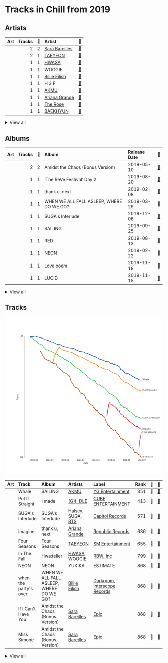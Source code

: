 # Tracks in Chill from 2019

## Artists

| Art | Tracks | 💚 | Artist | 🔗 |
|:---|---:|---:|:---|:---|
| <img src="https://i.scdn.co/image/ab6761610000e5eb0bae7cfd3b32b10154e0b8b3" alt="" width="50" /> | 2 | 2 | [Sara Bareilles](../../../artists/sara_bareilles/overview.md) | [🔗](https://open.spotify.com/artist/2Sqr0DXoaYABbjBo9HaMkM) |
| <img src="https://i.scdn.co/image/ab6761610000e5eb097877542866c981757e9592" alt="" width="50" /> | 2 | 1 | [TAEYEON](../../../artists/taeyeon/overview.md) | [🔗](https://open.spotify.com/artist/3qNVuliS40BLgXGxhdBdqu) |
| <img src="https://i.scdn.co/image/ab6761610000e5eb3977b843704948c0253b0a7d" alt="" width="50" /> | 1 | 1 | [HWASA](../../../artists/hwasa/overview.md) | [🔗](https://open.spotify.com/artist/7bmYpVgQub656uNTu6qGNQ) |
| <img src="https://i.scdn.co/image/ab6761610000e5ebe70125afbbed90ac3e9339ba" alt="" width="50" /> | 1 | 1 | WOOGIE | [🔗](https://open.spotify.com/artist/7C0lSOS41UnTbnF7bMSEWN) |
| <img src="https://i.scdn.co/image/ab6761610000e5eb4a21b4760d2ecb7b0dcdc8da" alt="" width="50" /> | 1 | 1 | [Billie Eilish](../../../artists/billie_eilish/overview.md) | [🔗](https://open.spotify.com/artist/6qqNVTkY8uBg9cP3Jd7DAH) |
| <img src="https://i.scdn.co/image/ab6761610000e5eb5f4a1dbe1ac737577724f62c" alt="" width="50" /> | 1 | 1 | H 3 F | [🔗](https://open.spotify.com/artist/6jIK3obS1fJqb3Vu74AYX3) |
| <img src="https://i.scdn.co/image/ab6761610000e5eb00beb181c5f5464f4562f90f" alt="" width="50" /> | 1 | 1 | [AKMU](../../../artists/akmu/overview.md) | [🔗](https://open.spotify.com/artist/6OwKE9Ez6ALxpTaKcT5ayv) |
| <img src="https://i.scdn.co/image/ab6761610000e5eb40b5c07ab77b6b1a9075fdc0" alt="" width="50" /> | 1 | 1 | [Ariana Grande](../../../artists/ariana_grande/overview.md) | [🔗](https://open.spotify.com/artist/66CXWjxzNUsdJxJ2JdwvnR) |
| <img src="https://i.scdn.co/image/ab6761610000e5ebd434a8b25f5a50277b05a402" alt="" width="50" /> | 1 | 1 | [The Rose](../../../artists/the_rose/overview.md) | [🔗](https://open.spotify.com/artist/5na1LmEmK2VzNLje9snJYW) |
| <img src="https://i.scdn.co/image/ab6761610000e5eb611e60f2b061c920476b2df3" alt="" width="50" /> | 1 | 1 | [BAEKHYUN](../../../artists/baekhyun/overview.md) | [🔗](https://open.spotify.com/artist/4ufh0WuMZh6y4Dmdnklvdl) |


<details>
<summary>View all</summary>

| Art | Tracks | 💚 | Artist | 🔗 |
|:---|---:|---:|:---|:---|
| <img src="https://i.scdn.co/image/ab6761610000e5eb72f8abb4e1d34336c60fd338" alt="" width="50" /> | 1 | 1 | YUKIKA | [🔗](https://open.spotify.com/artist/4RfI1z9u2xIc5Qnqac4JbO) |
| <img src="https://i.scdn.co/image/ab6761610000e5ebf8e7a2d1a01fd98e43ee57dc" alt="" width="50" /> | 1 | 1 | 6LACK | [🔗](https://open.spotify.com/artist/4IVAbR2w4JJNJDDRFP3E83) |
| <img src="https://i.scdn.co/image/ab6761610000e5eba3a7b2e3fbc33e79765760fe" alt="" width="50" /> | 1 | 1 | QUIN | [🔗](https://open.spotify.com/artist/3sHS70DMNgPxRqx2fUNrRA) |
| <img src="https://i.scdn.co/image/ab6761610000e5ebd642648235ebf3460d2d1f6a" alt="" width="50" /> | 1 | 1 | [BTS](../../../artists/bts/overview.md) | [🔗](https://open.spotify.com/artist/3Nrfpe0tUJi4K4DXYWgMUX) |
| <img src="https://i.scdn.co/image/ab6761610000e5ebbd0642ff425698afac5caffd" alt="" width="50" /> | 1 | 1 | [IU](../../../artists/iu/overview.md) | [🔗](https://open.spotify.com/artist/3HqSLMAZ3g3d5poNaI7GOU) |
| <img src="https://i.scdn.co/image/ab6761610000e5ebc112966f2a5abe5641abae6f" alt="" width="50" /> | 1 | 1 | [(G)I-DLE](../../../artists/(g)i-dle/overview.md) | [🔗](https://open.spotify.com/artist/2AfmfGFbe0A0WsTYm0SDTx) |
| <img src="https://i.scdn.co/image/ab6761610000e5eb3d5ddee9415ccf4baaa9f26e" alt="" width="50" /> | 1 | 1 | Halsey | [🔗](https://open.spotify.com/artist/26VFTg2z8YR0cCuwLzESi2) |
| <img src="https://i.scdn.co/image/ab6761610000e5eb02a562ea6b1dc718394010ac" alt="" width="50" /> | 1 | 1 | [Red Velvet](../../../artists/red_velvet/overview.md) | [🔗](https://open.spotify.com/artist/1z4g3DjTBBZKhvAroFlhOM) |
| <img src="https://i.scdn.co/image/ab6761610000e5eb0405e7cc11aecb995703d398" alt="" width="50" /> | 1 | 1 | [Jackson Wang](../../../artists/jackson_wang/overview.md) | [🔗](https://open.spotify.com/artist/1kfWoWgCugPkyxQP8lkRlY) |
| <img src="https://i.scdn.co/image/ab6761610000e5eb500d220da763cbff33c69128" alt="" width="50" /> | 1 | 1 | 88rising | [🔗](https://open.spotify.com/artist/1AhjOkOLkbHUfcHDSErXQs) |
| <img src="https://i.scdn.co/image/ab6761610000e5eb0fad315ccb6b38517152d2cc" alt="" width="50" /> | 1 | 1 | SUGA | [🔗](https://open.spotify.com/artist/0ebNdVaOfp6N0oZ1guIxM8) |
| <img src="https://i.scdn.co/image/ab6761610000e5eb0d53f158f4070d5a72190c4c" alt="" width="50" /> | 1 | 1 | Stephanie Poetri | [🔗](https://open.spotify.com/artist/0HS00NN7MAfF59aJnfcxSO) |
| <img src="https://i.scdn.co/image/ab6761610000e5eb05cead99b1a81b82a9a42838" alt="" width="50" /> | 1 | 0 | [LeeHi](../../../artists/leehi/overview.md) | [🔗](https://open.spotify.com/artist/7cVZApDoQZpS447nHTsNqu) |
| <img src="https://i.scdn.co/image/ab6761610000e5eb065608c797a38d142082fc8a" alt="" width="50" /> | 1 | 0 | Punch | [🔗](https://open.spotify.com/artist/2FgZrgTMX6Sk0VNcOsEPmm) |
| <img src="https://i.scdn.co/image/ab67616d0000b273a1a9503fefacc8deb28389e5" alt="" width="50" /> | 1 | 0 | G.Soul | [🔗](https://open.spotify.com/artist/0fLesFHNsJpalRtqzSYxnd) |
| <img src="https://i.scdn.co/image/ab6761610000e5ebaf3ae624d46473f6f21f116f" alt="" width="50" /> | 1 | 0 | Sunwoojunga | [🔗](https://open.spotify.com/artist/04L3elxyr0XFua2Ek3domW) |

</details>


## Albums

| Art | Tracks | 💚 | Album | Release Date | 🔗 |
|:---|---:|---:|:---|:---|:---|
| <img src="https://i.scdn.co/image/ab67616d0000b2739e7dad80eb4bb664ff9e6fc8" alt="" width="50" /> | 2 | 2 | Amidst the Chaos (Bonus Version) | 2019-05-10 | [🔗](https://open.spotify.com/album/5x2sDapUIdq0qk1ezff3gm) |
| <img src="https://i.scdn.co/image/ab67616d0000b2733a7804057d817ff9f68ca85c" alt="" width="50" /> | 1 | 1 | ‘The ReVe Festival’ Day 2 | 2019-08-20 | [🔗](https://open.spotify.com/album/3DXz6ItR9DzIw9S0h3Cxfc) |
| <img src="https://i.scdn.co/image/ab67616d0000b27356ac7b86e090f307e218e9c8" alt="" width="50" /> | 1 | 1 | thank u, next | 2019-02-08 | [🔗](https://open.spotify.com/album/2fYhqwDWXjbpjaIJPEfKFw) |
| <img src="https://i.scdn.co/image/ab67616d0000b27350a3147b4edd7701a876c6ce" alt="" width="50" /> | 1 | 1 | WHEN WE ALL FALL ASLEEP, WHERE DO WE GO? | 2019-03-29 | [🔗](https://open.spotify.com/album/0S0KGZnfBGSIssfF54WSJh) |
| <img src="https://i.scdn.co/image/ab67616d0000b273da43139cbb1612e1b94eed4a" alt="" width="50" /> | 1 | 1 | SUGA's Interlude | 2019-12-06 | [🔗](https://open.spotify.com/album/0JfaSjTaej3QB27ofjnbQV) |
| <img src="https://i.scdn.co/image/ab67616d0000b273d41cdd1f3e033a0ea1642112" alt="" width="50" /> | 1 | 1 | SAILING | 2019-09-25 | [🔗](https://open.spotify.com/album/7C0Ci0alKWwwXPIFYEdVcn) |
| <img src="https://i.scdn.co/image/ab67616d0000b2733f6458e54f8d2fd64f54ea3f" alt="" width="50" /> | 1 | 1 | RED | 2019-08-13 | [🔗](https://open.spotify.com/album/5CrMZwZuJcDpzFmMO35vxN) |
| <img src="https://i.scdn.co/image/ab67616d0000b2734a90c2921f01f4b0b2e54b32" alt="" width="50" /> | 1 | 1 | NEON | 2019-02-22 | [🔗](https://open.spotify.com/album/2tF9C0qTzRdaZShK4iK0UD) |
| <img src="https://i.scdn.co/image/ab67616d0000b273b658276cd9884ef6fae69033" alt="" width="50" /> | 1 | 1 | Love poem | 2019-11-18 | [🔗](https://open.spotify.com/album/2xEH7SRzJq7LgA0fCtTlxH) |
| <img src="https://i.scdn.co/image/ab67616d0000b2736564f1d8386a6993b4d5d759" alt="" width="50" /> | 1 | 1 | LUCID | 2019-11-15 | [🔗](https://open.spotify.com/album/5qQhQ1rmPjqQgv8RmfaQU3) |


<details>
<summary>View all</summary>

| Art | Tracks | 💚 | Album | Release Date | 🔗 |
|:---|---:|---:|:---|:---|:---|
| <img src="https://i.scdn.co/image/ab67616d0000b273e0673f1aa086b283c865817e" alt="" width="50" /> | 1 | 1 | I made | 2019-02-26 | [🔗](https://open.spotify.com/album/479xGDGrqMXN8YLmJMEoTG) |
| <img src="https://i.scdn.co/image/ab67616d0000b2733accfe72fd85d00c777096c8" alt="" width="50" /> | 1 | 1 | Hwa:telier | 2019-10-11 | [🔗](https://open.spotify.com/album/20xEJwUlmfoSLoK5AhEucL) |
| <img src="https://i.scdn.co/image/ab67616d0000b273af06f5c40adb2bc287c46cc2" alt="" width="50" /> | 1 | 1 | How Can I | 2019-06-23 | [🔗](https://open.spotify.com/album/3qEib9B2LiOpc81jRYC4Fi) |
| <img src="https://i.scdn.co/image/ab67616d0000b273488df3d22b1f5c0ea15b686a" alt="" width="50" /> | 1 | 1 | Head In The Clouds II | 2019-10-11 | [🔗](https://open.spotify.com/album/7bOpX6Ilc9UCFmH9uGyUDy) |
| <img src="https://i.scdn.co/image/ab67616d0000b2737de8f56a39ec67a091457d04" alt="" width="50" /> | 1 | 1 | Four Seasons | 2019-03-24 | [🔗](https://open.spotify.com/album/3ublKZHu1qjU9ujf9A4zhH) |
| <img src="https://i.scdn.co/image/ab67616d0000b2738c0903b4b02840c57f103db4" alt="" width="50" /> | 1 | 1 | City Lights - The 1st Mini Album | 2019-07-10 | [🔗](https://open.spotify.com/album/6AeMj5CMeTXRGhmUuv0LH3) |
| <img src="https://i.scdn.co/image/ab67616d0000b2738654569505a1314e5d29c223" alt="" width="50" /> | 1 | 0 | Serenade | 2019-12-12 | [🔗](https://open.spotify.com/album/2McJE8dHLru3MgR1bcxdyF) |
| <img src="https://i.scdn.co/image/ab67616d0000b273b87c0d76ed9c7b1654b390d0" alt="" width="50" /> | 1 | 0 | Purpose - The 2nd Album | 2019-10-28 | [🔗](https://open.spotify.com/album/0h6wCpdgpSOAbYDDYJVuwr) |
| <img src="https://i.scdn.co/image/ab67616d0000b273688707e08ae4799421936329" alt="" width="50" /> | 1 | 0 | Hotel del Luna (Original Television Soundtrack) Pt.12 | 2019-08-18 | [🔗](https://open.spotify.com/album/6iNbnT79OJu9C5j5ZZLQvZ) |
| <img src="https://i.scdn.co/image/ab67616d0000b2732e1db30cc6d74a08a5e14274" alt="" width="50" /> | 1 | 0 | 24℃ | 2019-05-30 | [🔗](https://open.spotify.com/album/5u9CP1NknadV33hZepVEy5) |

</details>


## Tracks

![Track score ranking over time](../../../images/playlists/chill/2019/tracks_time_series.png)

| Art | Track | Album | Artists | Label | Rank | 💚 | 🔗 |
|:---|:---|:---|:---|:---|---:|:---|:---|
| <img src="https://i.scdn.co/image/ab67616d0000b273d41cdd1f3e033a0ea1642112" alt="" width="50" /> | Whale | SAILING | [AKMU](../../../artists/akmu/overview.md) | [YG Entertainment](../../../labels/yg_entertainment) | 351 | 💚 | [🔗](https://open.spotify.com/track/5OJ275pPDWTd2qWX4kbhXj) |
| <img src="https://i.scdn.co/image/ab67616d0000b273e0673f1aa086b283c865817e" alt="" width="50" /> | Put It Straight | I made | [(G)I-DLE](../../../artists/(g)i-dle/overview.md) | [CUBE ENTERTAINMENT](../../../labels/cube_entertainment) | 413 | 💚 | [🔗](https://open.spotify.com/track/2G0wbwTsTN0HJeQp3BDc4D) |
| <img src="https://i.scdn.co/image/ab67616d0000b273da43139cbb1612e1b94eed4a" alt="" width="50" /> | SUGA's Interlude | SUGA's Interlude | Halsey, SUGA, [BTS](../../../artists/bts/overview.md) | [Capitol Records](../../../labels/capitol_records) | 571 | 💚 | [🔗](https://open.spotify.com/track/5a0nHa7F4S9hb0Zi0zLS8w) |
| <img src="https://i.scdn.co/image/ab67616d0000b27356ac7b86e090f307e218e9c8" alt="" width="50" /> | imagine | thank u, next | [Ariana Grande](../../../artists/ariana_grande/overview.md) | [Republic Records](../../../labels/republic_records) | 636 | 💚 | [🔗](https://open.spotify.com/track/39LmTF9RgyakzSYX8txrow) |
| <img src="https://i.scdn.co/image/ab67616d0000b2737de8f56a39ec67a091457d04" alt="" width="50" /> | Four Seasons | Four Seasons | [TAEYEON](../../../artists/taeyeon/overview.md) | [SM Entertainment](../../../labels/sm_entertainment) | 655 | 💚 | [🔗](https://open.spotify.com/track/4ytyLpIwUXbdFsNOvgNnmP) |
| <img src="https://i.scdn.co/image/ab67616d0000b2733accfe72fd85d00c777096c8" alt="" width="50" /> | In The Fall | Hwa:telier | [HWASA](../../../artists/hwasa/overview.md), WOOGIE | [RBW, Inc](../../../labels/rbw_inc_) | 799 | 💚 | [🔗](https://open.spotify.com/track/2esmbUCwduwG8SyN4RAwmM) |
| <img src="https://i.scdn.co/image/ab67616d0000b2734a90c2921f01f4b0b2e54b32" alt="" width="50" /> | NEON | NEON | YUKIKA | ESTIMATE | 868 | 💚 | [🔗](https://open.spotify.com/track/5dF22XUGeNAR3GBhMgshgp) |
| <img src="https://i.scdn.co/image/ab67616d0000b27350a3147b4edd7701a876c6ce" alt="" width="50" /> | when the party's over | WHEN WE ALL FALL ASLEEP, WHERE DO WE GO? | [Billie Eilish](../../../artists/billie_eilish/overview.md) | [Darkroom](../../../labels/darkroom), [Interscope Records](../../../labels/interscope_records) | 868 | 💚 | [🔗](https://open.spotify.com/track/43zdsphuZLzwA9k4DJhU0I) |
| <img src="https://i.scdn.co/image/ab67616d0000b2739e7dad80eb4bb664ff9e6fc8" alt="" width="50" /> | If I Can't Have You | Amidst the Chaos (Bonus Version) | [Sara Bareilles](../../../artists/sara_bareilles/overview.md) | [Epic](../../../labels/epic) | 868 | 💚 | [🔗](https://open.spotify.com/track/3n5MOB82LKPL14eBEmodTd) |
| <img src="https://i.scdn.co/image/ab67616d0000b2739e7dad80eb4bb664ff9e6fc8" alt="" width="50" /> | Miss Simone | Amidst the Chaos (Bonus Version) | [Sara Bareilles](../../../artists/sara_bareilles/overview.md) | [Epic](../../../labels/epic) | 868 | 💚 | [🔗](https://open.spotify.com/track/5NePPsk8jsSgEc4GDbzuxX) |


<details>
<summary>View all</summary>

| Art | Track | Album | Artists | Label | Rank | 💚 | 🔗 |
|:---|:---|:---|:---|:---|---:|:---|:---|
| <img src="https://i.scdn.co/image/ab67616d0000b2732e1db30cc6d74a08a5e14274" alt="" width="50" /> | NO WAY | 24℃ | [LeeHi](../../../artists/leehi/overview.md), G.Soul | [YG Entertainment](../../../labels/yg_entertainment) | 868 | | [🔗](https://open.spotify.com/track/0jA0TihvVbPHgrIcHbW1Og) |
| <img src="https://i.scdn.co/image/ab67616d0000b273af06f5c40adb2bc287c46cc2" alt="" width="50" /> | How Can I | How Can I | H 3 F | H 3 F | 868 | 💚 | [🔗](https://open.spotify.com/track/3Ka0IJwEvxI3ssqbF48SWZ) |
| <img src="https://i.scdn.co/image/ab67616d0000b2738c0903b4b02840c57f103db4" alt="" width="50" /> | UN Village | City Lights - The 1st Mini Album | [BAEKHYUN](../../../artists/baekhyun/overview.md) | [SM Entertainment](../../../labels/sm_entertainment) | 868 | 💚 | [🔗](https://open.spotify.com/track/0WSTInLqMrT9po0LAHpZCJ) |
| <img src="https://i.scdn.co/image/ab67616d0000b2733f6458e54f8d2fd64f54ea3f" alt="" width="50" /> | RED | RED | [The Rose](../../../artists/the_rose/overview.md) | [Genie Music Corporation](../../../labels/genie_music_corporation), [Stone Music Entertainment](../../../labels/stone_music_entertainment) | 868 | 💚 | [🔗](https://open.spotify.com/track/1JsBcVdlKZJmDPJWu4wJPC) |
| <img src="https://i.scdn.co/image/ab67616d0000b273688707e08ae4799421936329" alt="" width="50" /> | Done For Me | Hotel del Luna (Original Television Soundtrack) Pt.12 | Punch | FNC인베스트먼트 | 868 | | [🔗](https://open.spotify.com/track/0UkELJozOEY77LZRjnkP84) |
| <img src="https://i.scdn.co/image/ab67616d0000b2733a7804057d817ff9f68ca85c" alt="" width="50" /> | Eyes Locked, Hands Locked | ‘The ReVe Festival’ Day 2 | [Red Velvet](../../../artists/red_velvet/overview.md) | [SM Entertainment](../../../labels/sm_entertainment) | 868 | 💚 | [🔗](https://open.spotify.com/track/4o6LdaI3q5QFjs0sziszsD) |
| <img src="https://i.scdn.co/image/ab67616d0000b273488df3d22b1f5c0ea15b686a" alt="" width="50" /> | I Love You 3000 II | Head In The Clouds II | 88rising, Stephanie Poetri, [Jackson Wang](../../../artists/jackson_wang/overview.md) | [88rising Music](../../../labels/88rising_music), [Warner Records](../../../labels/warner_records) | 868 | 💚 | [🔗](https://open.spotify.com/track/3witRpHWHqArlnt6GTlH2Y) |
| <img src="https://i.scdn.co/image/ab67616d0000b273b87c0d76ed9c7b1654b390d0" alt="" width="50" /> | Gravity | Purpose - The 2nd Album | [TAEYEON](../../../artists/taeyeon/overview.md) | [SM Entertainment](../../../labels/sm_entertainment) | 868 | | [🔗](https://open.spotify.com/track/1fzLM4SRonzoHm723a2mP5) |
| <img src="https://i.scdn.co/image/ab67616d0000b2736564f1d8386a6993b4d5d759" alt="" width="50" /> | Mushroom Chocolate (with 6LACK) | LUCID | QUIN, 6LACK | [Fantasy Soul/Interscope Records](../../../labels/interscope_records) | 868 | 💚 | [🔗](https://open.spotify.com/track/6DEhBd4RGr8MbSAtSNNtai) |
| <img src="https://i.scdn.co/image/ab67616d0000b273b658276cd9884ef6fae69033" alt="" width="50" /> | Blueming | Love poem | [IU](../../../artists/iu/overview.md) | [Kakao Entertainment](../../../labels/kakao_entertainment) | 868 | 💚 | [🔗](https://open.spotify.com/track/4Dr2hJ3EnVh2Aaot6fRwDO) |
| <img src="https://i.scdn.co/image/ab67616d0000b2738654569505a1314e5d29c223" alt="" width="50" /> | Run With Me | Serenade | Sunwoojunga | MAGIC STRAWBERRY SOUND | 868 | | [🔗](https://open.spotify.com/track/1m8b3KFsAiGyjRc90ZfEB9) |

</details>


